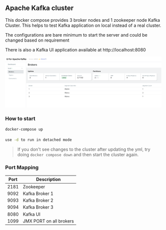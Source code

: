 ## Apache Kafka cluster

This docker compose provides 3 broker nodes and 1 zookeeper node Kafka Cluster.
This helps to test Kafka application on local instead of a real cluster.

The configurations are bare minimum to start the server and could be changed based on requirement

There is also a Kafka UI application available at http://localhost:8080

![](../images/multi-broker-kafka-cluster.png)

### How to start
    
```bash
docker-compose up

use -d to run in detached mode
```
> If you don't see changes to the cluster after updating the yml, try doing
> `docker compose down` and then start the cluster again.

### Port Mapping
| Port | Description             |
|------|-------------------------|
| 2181 | Zookeeper               |
| 9092 | Kafka Broker 1          |
| 9093 | Kafka Broker 2          |
| 9094 | Kafka Broker 3          |
| 8080 | Kafka UI                |
| 1099 | JMX PORT on all brokers |




